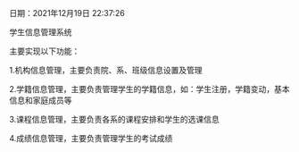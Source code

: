 日期：2021年12月19日 22:37:26 

学生信息管理系统

主要实现以下功能：

1.机构信息管理，主要负责院、系、班级信息设置及管理

2.学籍信息管理，主要负责管理学生的学籍信息，如：学生注册，学籍变动，基本信息和家庭成员等

3.课程信息管理，主要负责各系的课程安排和学生的选课信息

4.成绩信息管理，主要负责管理学生的考试成绩